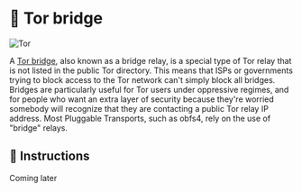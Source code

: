 # 🧅 Tor bridge
![Tor](https://external-content.duckduckgo.com/iu/?u=https%3A%2F%2Flogodownload.org%2Fwp-content%2Fuploads%2F2017%2F11%2Ftor-logo-1.png&f=1&nofb=1&ipt=f5c32403bfb87d477660e600f02beec8dad663c71c55a433c32ef41be4b590f7&ipo=images)

A [Tor bridge](https://community.torproject.org/relay/setup/bridge/docker/), also known as a bridge relay, is a special type of Tor relay that is not listed in the public Tor directory. This means that ISPs or governments trying to block access to the Tor network can't simply block all bridges. Bridges are particularly useful for Tor users under oppressive regimes, and for people who want an extra layer of security because they're worried somebody will recognize that they are contacting a public Tor relay IP address. Most Pluggable Transports, such as obfs4, rely on the use of "bridge" relays.

## 📜 Instructions
Coming later